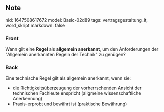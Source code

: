 ## Note
nid: 1647508617672
model: Basic-02d89
tags: vertragsgestaltung_it, word_skript
markdown: false

### Front
Wann gilt eine <b>Regel</b> als <b>allgemein anerkannt</b>, um den
Anforderungen der "Allgemein anerkannten Regeln der Technik" zu
genügen?

### Back
Eine technische Regel gilt als allgemein anerkannt, wenn sie:
<ul>
  <li>die Richtigkeitsüberzeugung der vorherrschenden Ansicht der
  technischen Fachleute enspricht (allgmeine wissenschaftliche
  Anerkennung)
  <li>Praxis-erprobt und bewährt ist (praktische Bewährung)
</ul>
